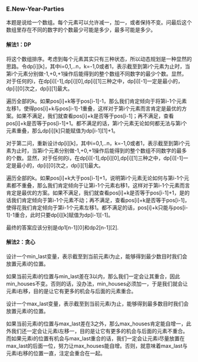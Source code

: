 ### E.New-Year-Parties

本题是说给一个数组。每个元素可以允许减一，加一，或者保持不变。问最后这个数组里存在不同的数字的个数最少可能是多少，最多可能是多少。

#### 解法1：DP

将这个数组排序。考虑到每个元素其实只有三种状态，所以动态规划是一种显然的思路。令dp[i][k]，其中i=0,1,..n，k=-1,0或者1，表示截至到第i个元素为止时，当第i个元素分别做-1,+0,+1操作后能得到的整个数组不同数字的最少个数。显然，对于任何的i，在dp[i][-1],dp[i][0],dp[i][1]三种之中，dp[i][-1]一定是最小的，dp[i][0]次之，dp[i][1]最大。

遍历全部的k。如果pos[i]+k等于pos[i-1]-1，那么我们肯定倾向于将第i-1个元素左移1，使得pos[i]+k与pos[i-1]-1重叠，这样对于第i个元素而言肯定是最优的方案。如果不满足，我们就查看pos[i]+k是否等于pos[i-1]；再不满足，查看pos[i]+k是否等于pos[i-1]+1。都不满足的话，第i个元素无论如何都无法与第i个元素重叠，那么dp[i][k]只能赋值为dp[i-1][1]+1。

对于第二问，重新设计dp[i][k]，其中i=0,1,..n，k=-1,0或者1，表示截至到第i个元素为止时，当第i个元素分别做-1,+0,+1操作后能得到的整个数组不同数字的最多的个数。显然，对于任何的i，在dp[i][-1],dp[i][0],dp[i][1]三种之中，dp[i][-1]一定是最小的，dp[i][0]次之，dp[i][1]最大。

遍历全部的k。如果pos[i]+k大于pos[i-1]+1，说明第i个元素无论如何与第i-1个元素都不重叠，那么我们肯定倾向于让第i-1个元素右移1，这样对于第i-1个元素而言肯定是最优的方案。如果不满足，我们就查看pos[i]+k是否等于pos[i-1]+1，是的话我们肯定倾向于第i-1个元素不动；再不满足，查看pos[i]+k是否等于pos[i-1]，使得花我们肯定倾向于第i-1个元素左移1。都不满足的话，pos[i]+k只能与pos[i-1]-1重合，此时只要dp[i][k]赋值为dp[i-1][-1]。

最终的答案应该分别是dp1[n-1][0]和dp2[n-1][2].

#### 解法2：贪心

设计一个min_last变量，表示截至到当前元素i为止，能够得到最少数目时我们会放置元素i的位置。

如果当前元素i的位置与min_last差在3以内，那么我们一定会让其重合，因此min_houses不变。否则的话，没办法，min_houses必须加一，于是我们就会让元素i右移，目的是让它有更多的机会与后面的元素重合。

设计一个max_last变量，表示截至到当前元素i为止，能够得到最多数目时我们会放置元素i的位置。

如果当前元素i的位置与max_last差在3之外，那么max_houses肯定能自增一，此外我们还一定会让元素i左移一，目的是让它有更多的机会与后面的元素不重合。而如果元素i的位置有机会与max_last重合的话，我们一定会让元素i尽量放置在max_last的后面一位，努力让max_houses能自增。否则，就意味着max_last与元素i右移的位置一直，注定会重合在一起。
